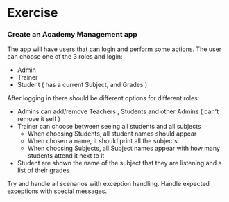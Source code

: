 # Exercise
### Create an Academy Management app
The app will have users that can login and perform some actions.
The user can choose one of the 3 roles and login:
* Admin
* Trainer
* Student ( has a current Subject, and Grades )

After logging in there should be different options for different roles:
* Admins can add/remove Teachers , Students and other Admins ( can't remove it self )
* Trainer can choose between seeing all students and all subjects
	*	When choosing Students, all student names should appear
	*	When chosen a name, it should print all the subjects
	*  When choosing Subjects, all Subject names appear with how many students attend it next to it
* Student are shown the name of the subject that they are listening and a list of their grades

Try and handle all scenarios with exception handling. Handle expected exceptions with special messages.  